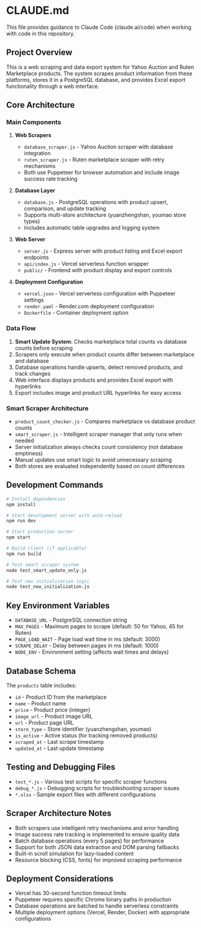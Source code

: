 # CLAUDE.md

This file provides guidance to Claude Code (claude.ai/code) when working with code in this repository.

## Project Overview

This is a web scraping and data export system for Yahoo Auction and Ruten Marketplace products. The system scrapes product information from these platforms, stores it in a PostgreSQL database, and provides Excel export functionality through a web interface.

## Core Architecture

### Main Components

1. **Web Scrapers**
   - `database_scraper.js` - Yahoo Auction scraper with database integration
   - `ruten_scraper.js` - Ruten marketplace scraper with retry mechanisms
   - Both use Puppeteer for browser automation and include image success rate tracking

2. **Database Layer**
   - `database.js` - PostgreSQL operations with product upsert, comparison, and update tracking
   - Supports multi-store architecture (yuanzhengshan, youmao store types)
   - Includes automatic table upgrades and logging system

3. **Web Server**
   - `server.js` - Express server with product listing and Excel export endpoints
   - `api/index.js` - Vercel serverless function wrapper
   - `public/` - Frontend with product display and export controls

4. **Deployment Configuration**
   - `vercel.json` - Vercel serverless configuration with Puppeteer settings
   - `render.yaml` - Render.com deployment configuration
   - `Dockerfile` - Container deployment option

### Data Flow

1. **Smart Update System**: Checks marketplace total counts vs database counts before scraping
2. Scrapers only execute when product counts differ between marketplace and database  
3. Database operations handle upserts, detect removed products, and track changes
4. Web interface displays products and provides Excel export with hyperlinks
5. Export includes image and product URL hyperlinks for easy access

### Smart Scraper Architecture

- `product_count_checker.js` - Compares marketplace vs database product counts
- `smart_scraper.js` - Intelligent scraper manager that only runs when needed
- Server initialization always checks count consistency (not database emptiness)
- Manual updates use smart logic to avoid unnecessary scraping
- Both stores are evaluated independently based on count differences

## Development Commands

```bash
# Install dependencies
npm install

# Start development server with auto-reload
npm run dev

# Start production server
npm start

# Build client (if applicable)
npm run build

# Test smart scraper system
node test_smart_update_only.js

# Test new initialization logic
node test_new_initialization.js
```

## Key Environment Variables

- `DATABASE_URL` - PostgreSQL connection string
- `MAX_PAGES` - Maximum pages to scrape (default: 50 for Yahoo, 45 for Ruten)
- `PAGE_LOAD_WAIT` - Page load wait time in ms (default: 3000)
- `SCRAPE_DELAY` - Delay between pages in ms (default: 1000)
- `NODE_ENV` - Environment setting (affects wait times and delays)

## Database Schema

The `products` table includes:
- `id` - Product ID from the marketplace
- `name` - Product name
- `price` - Product price (integer)
- `image_url` - Product image URL
- `url` - Product page URL  
- `store_type` - Store identifier (yuanzhengshan, youmao)
- `is_active` - Active status (for tracking removed products)
- `scraped_at` - Last scrape timestamp
- `updated_at` - Last update timestamp

## Testing and Debugging Files

- `test_*.js` - Various test scripts for specific scraper functions
- `debug_*.js` - Debugging scripts for troubleshooting scraper issues
- `*.xlsx` - Sample export files with different configurations

## Scraper Architecture Notes

- Both scrapers use intelligent retry mechanisms and error handling
- Image success rate tracking is implemented to ensure quality data
- Batch database operations (every 5 pages) for performance
- Support for both JSON data extraction and DOM parsing fallbacks
- Built-in scroll simulation for lazy-loaded content
- Resource blocking (CSS, fonts) for improved scraping performance

## Deployment Considerations

- Vercel has 30-second function timeout limits
- Puppeteer requires specific Chrome binary paths in production
- Database operations are batched to handle serverless constraints
- Multiple deployment options (Vercel, Render, Docker) with appropriate configurations